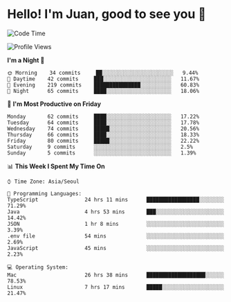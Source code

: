 # Hello! I'm Juan, good to see you 👋

<!--
**Y-k-Y/Y-k-Y** is a ✨ _special_ ✨ repository because its `README.md` (this file) appears on your GitHub profile.

Here are some ideas to get you started:

- 🔭 I’m currently working on ...
- 🌱 I’m currently learning ...
- 👯 I’m looking to collaborate on ...
- 🤔 I’m looking for help with ...
- 💬 Ask me about ...
- 📫 How to reach me: ...
- 😄 Pronouns: ...
- ⚡ Fun fact: ...
-->
<!--
![Profile views](https://gpvc.arturio.dev/Y-k-Y)

[![Omid Nikrah StackOverflow](https://github-readme-stackoverflow.vercel.app/?userID=9517076)](https://stackoverflow.com/users/9517076/i-have-10-fingers)
-->

<!--START_SECTION:waka-->
![Code Time](http://img.shields.io/badge/Code%20Time-292%20hrs%2026%20mins-blue)

![Profile Views](http://img.shields.io/badge/Profile%20Views-0-blue)

**I'm a Night 🦉** 

```text
🌞 Morning    34 commits     ██░░░░░░░░░░░░░░░░░░░░░░░   9.44% 
🌆 Daytime    42 commits     ███░░░░░░░░░░░░░░░░░░░░░░   11.67% 
🌃 Evening    219 commits    ███████████████░░░░░░░░░░   60.83% 
🌙 Night      65 commits     ████░░░░░░░░░░░░░░░░░░░░░   18.06%

```
📅 **I'm Most Productive on Friday** 

```text
Monday       62 commits     ████░░░░░░░░░░░░░░░░░░░░░   17.22% 
Tuesday      64 commits     ████░░░░░░░░░░░░░░░░░░░░░   17.78% 
Wednesday    74 commits     █████░░░░░░░░░░░░░░░░░░░░   20.56% 
Thursday     66 commits     ████░░░░░░░░░░░░░░░░░░░░░   18.33% 
Friday       80 commits     █████░░░░░░░░░░░░░░░░░░░░   22.22% 
Saturday     9 commits      ░░░░░░░░░░░░░░░░░░░░░░░░░   2.5% 
Sunday       5 commits      ░░░░░░░░░░░░░░░░░░░░░░░░░   1.39%

```


📊 **This Week I Spent My Time On** 

```text
⌚︎ Time Zone: Asia/Seoul

💬 Programming Languages: 
TypeScript               24 hrs 11 mins      █████████████████░░░░░░░░   71.29% 
Java                     4 hrs 53 mins       ███░░░░░░░░░░░░░░░░░░░░░░   14.42% 
JSON                     1 hr 8 mins         ░░░░░░░░░░░░░░░░░░░░░░░░░   3.39% 
.env file                54 mins             ░░░░░░░░░░░░░░░░░░░░░░░░░   2.69% 
JavaScript               45 mins             ░░░░░░░░░░░░░░░░░░░░░░░░░   2.23%

💻 Operating System: 
Mac                      26 hrs 38 mins      ███████████████████░░░░░░   78.53% 
Linux                    7 hrs 17 mins       █████░░░░░░░░░░░░░░░░░░░░   21.47%

```


<!--END_SECTION:waka-->
